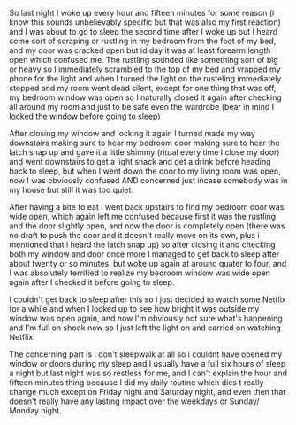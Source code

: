 So last night I woke up every hour and fifteen minutes for some reason (i know this sounds unbelievably specific but that was also my first reaction) and I was about to go to sleep the second time after I woke up but I heard some sort of scraping or rustling in my bedroom from the foot of my bed, and my door was cracked open but id day it was at least forearm length open which confused me. The rustling sounded like something sort of big or heavy so I immediately scrambled to the top of my bed and vrapped my phone for the light and when I turned the light on the rusteling immediately stopped and my room went dead silent, except for one thing that was off, my bedroom window was open so I naturally closed it again after checking all around my room and just to be safe even the wardrobe (bear in mind I locked the window before going to sleep)

After closing my window and locking it again I turned made my way downstairs making sure to hear my bedroom door making sure to hear the latch snap up and gave it a little shimmy (ritual every time I close my door) and went downstairs to get a light snack and get a drink before heading back to sleep, but when I went down the door to my living room was open, now I was obviously confused AND concerned just incase somebody was in my house but still it was too quiet.

After having a bite to eat I went back upstairs to find my bedroom door was wide open, which again left me confused because first it was the rustling and the door slightly open, and now the door is completely open (there was no draft to push the door and it doesn't really move on its own, plus i mentioned that i heard the latch snap up) so after closing it and checking both my window and door once more I managed to get back to sleep after about twenty or so minutes, but woke up again at around quater to four, and I was absolutely terrified to realize my bedroom window was wide open again after I checked it before going to sleep.

I couldn't get back to sleep after this so I just decided to watch some Netflix for a while and when I looked up to see how bright it was outside my window was open again, and now I'm obviously not sure what's happening and I'm full on shook now so I just left the light on and carried on watching Netflix.

The concerning part is I don't sleepwalk at all so i couldnt have opened my window or doors during my sleep and I usually have a full six hours of sleep a night but last night was so restless for me, and I can't explain the hour and fifteen minutes thing because I did my daily routine which dies t really change much except on Friday night and Saturday night, and even then that doesn't really have any lasting impact over the weekdays or Sunday/  Monday night.